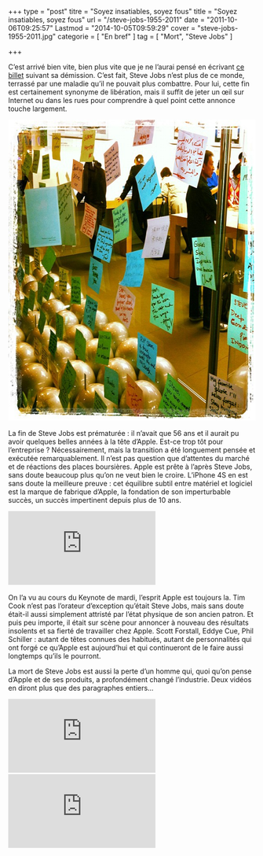 +++
type = "post"
titre = "Soyez insatiables, soyez fous"
title = "Soyez insatiables, soyez fous"
url = "/steve-jobs-1955-2011"
date = "2011-10-06T09:25:57"
Lastmod = "2014-10-05T09:59:29"
cover = "steve-jobs-1955-2011.jpg"
categorie = [ "En bref" ]
tag = [ "Mort", "Steve Jobs" ]

+++

<p>C&rsquo;est arrivé bien vite, bien plus vite que je ne l&rsquo;aurai pensé en écrivant <a href="http://voiretmanger.fr/2011/08/25/demission-steve-jobs/">ce billet</a> suivant sa démission. C&rsquo;est fait, Steve Jobs n&rsquo;est plus de ce monde, terrassé par une maladie qu&rsquo;il ne pouvait plus combattre. Pour lui, cette fin est certainement synonyme de libération, mais il suffit de jeter un œil sur Internet ou dans les rues pour comprendre à quel point cette annonce touche largement.</p>
<a href="http://instagr.am/p/POs4M/"><img class="aligncenter" style="border-style: initial; border-color: initial; border-width: 0px;" src="hommage-steve-jobs-apple-store.jpg" alt="Hommage steve jobs apple store" width="612" height="612" border="0" /></a>
<p>La fin de Steve Jobs est prématurée : il n&rsquo;avait que 56 ans et il aurait pu avoir quelques belles années à la tête d&rsquo;Apple. Est-ce trop tôt pour l&rsquo;entreprise ? Nécessairement, mais la transition a été longuement pensée et exécutée remarquablement. Il n&rsquo;est pas question que d&rsquo;attentes du marché et de réactions des places boursières. Apple est prête à l&rsquo;après Steve Jobs, sans doute beaucoup plus qu&rsquo;on ne veut bien le croire. L&rsquo;iPhone 4S en est sans doute la meilleure preuve : cet équilibre subtil entre matériel et logiciel est la marque de fabrique d&rsquo;Apple, la fondation de son imperturbable succès, un succès impertinent depuis plus de 10 ans.</p>
<div class="video-container"><iframe class="aligncenter" src="http://www.youtube.com/embed/SFfm2uQbaLM" frameborder="0" allowfullscreen></iframe></div>
<p>On l&rsquo;a vu au cours du Keynote de mardi, l&rsquo;esprit Apple est toujours la. Tim Cook n&rsquo;est pas l&rsquo;orateur d&rsquo;exception qu&rsquo;était Steve Jobs, mais sans doute était-il aussi simplement attristé par l&rsquo;état physique de son ancien patron. Et puis peu importe, il était sur scène pour annoncer à nouveau des résultats insolents et sa fierté de travailler chez Apple. Scott Forstall, Eddye Cue, Phil Schiller : autant de têtes connues des habitués, autant de personnalités qui ont forgé ce qu&rsquo;Apple est aujourd&rsquo;hui et qui continueront de le faire aussi longtemps qu&rsquo;ils le pourront.</p>
<p>La mort de Steve Jobs est aussi la perte d&rsquo;un homme qui, quoi qu’on pense d&rsquo;Apple et de ses produits, a profondément changé l&rsquo;industrie. Deux vidéos en diront plus que des paragraphes entiers…</p>
<div class="video-container"><iframe class="aligncenter" src="http://www.dailymotion.com/embed/video/x5m47b" frameborder="0"></iframe></div>
<div class="video-container"><iframe class="aligncenter" src="http://www.youtube.com/embed/8rwsuXHA7RA" frameborder="0" allowfullscreen></iframe></div>

